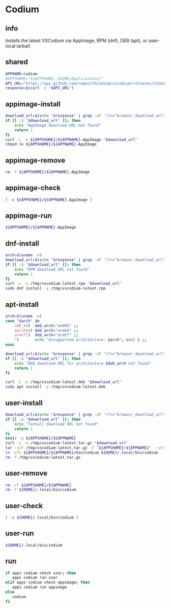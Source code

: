 # Codium

## info
Installs the latest VSCodium via AppImage, RPM (dnf), DEB (apt), or user-local tarball.

## shared
```sh
APPNAME=codium
#APPSHOME="${APPSHOME:-$HOME/Applications}"
API_URL="https://api.github.com/repos/VSCodium/vscodium/releases/latest"
response=$(curl -s "$API_URL")
```

## appimage-install
```sh
download_url=$(echo "$response" | grep -oP '(?<="browser_download_url": ")[^"]*AppImage(?!.*sha)' | head -n1)
if [[ -z "$download_url" ]]; then
    echo "AppImage download URL not found"
    return 1
fi
curl -L -o ${APPSHOME}/${APPNAME}.AppImage "$download_url"
chmod +x ${APPSHOME}/${APPNAME}.AppImage
```

## appimage-remove
```sh
rm -f ${APPSHOME}/${APPNAME}.AppImage
```

## appimage-check
```sh
[ -x ${APPSHOME}/${APPNAME}.AppImage ]
```

## appimage-run
```sh
${APPSHOME}/${APPNAME}.AppImage
```

## dnf-install
```sh
arch=$(uname -m)
download_url=$(echo "$response" | grep -oP '(?<="browser_download_url": ")[^"]*\.rpm' | grep "${arch}" | head -n1)
if [[ -z "$download_url" ]]; then
    echo "RPM download URL not found"
    return 1
fi
curl -L -o /tmp/vscodium-latest.rpm "$download_url"
sudo dnf install -y /tmp/vscodium-latest.rpm
```

## apt-install
```sh
arch=$(uname -m)
case "$arch" in
    x86_64)  deb_arch="amd64" ;;
    aarch64) deb_arch="arm64" ;;
    armv7l)  deb_arch="armhf" ;;
    *)       echo "Unsupported architecture: $arch"; exit 1 ;;
esac

download_url=$(echo "$response" | grep -oP '(?<="browser_download_url": ")[^"]*\.deb' | grep "${deb_arch}" | head -n1)
if [[ -z "$download_url" ]]; then
    echo "DEB download URL for architecture $deb_arch not found"
    return 1
fi

curl -L -o /tmp/vscodium-latest.deb "$download_url"
sudo apt install -y /tmp/vscodium-latest.deb
```

## user-install
```sh
download_url=$(echo "$response" | grep -oP '(?<="browser_download_url": ")[^"]*VSCodium-linux-x64[^"]*\.tar\.gz' | head -n1)
if [[ -z "$download_url" ]]; then
    echo "Tarball download URL not found"
    return 1
fi
mkdir -p ${APPSHOME}/${APPNAME}
curl -L -o /tmp/vscodium-latest.tar.gz "$download_url"
tar -xzf /tmp/vscodium-latest.tar.gz -C "${APPSHOME}/${APPNAME}" --strip-components=1
ln -sfn ${APPSHOME}/${APPNAME}/bin/codium ${HOME}/.local/bin/codium
rm -f /tmp/vscodium-latest.tar.gz
```

## user-remove
```sh
rm -rf ${APPSHOME}/${APPNAME}
rm -f ${HOME}/.local/bin/codium
```

## user-check
```sh
[ -x ${HOME}/.local/bin/codium ]
```

## user-run
```sh
${HOME}/.local/bin/codium
```

## run
```sh
if apps codium check user; then
   apps codium run user
elif apps codium check appimage; then
   apps codium run appimage
else
   codium
fi
```


